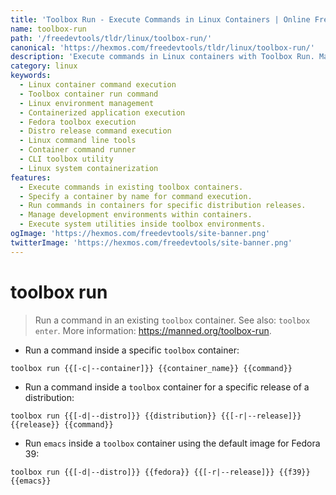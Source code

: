 ```yaml
---
title: 'Toolbox Run - Execute Commands in Linux Containers | Online Free DevTools by Hexmos'
name: toolbox-run
path: '/freedevtools/tldr/linux/toolbox-run/'
canonical: 'https://hexmos.com/freedevtools/tldr/linux/toolbox-run/'
description: 'Execute commands in Linux containers with Toolbox Run. Manage containerized applications, development environments, and system utilities easily. Free online tool, no registration required.'
category: linux
keywords:
  - Linux container command execution
  - Toolbox container run command
  - Linux environment management
  - Containerized application execution
  - Fedora toolbox execution
  - Distro release command execution
  - Linux command line tools
  - Container command runner
  - CLI toolbox utility
  - Linux system containerization
features:
  - Execute commands in existing toolbox containers.
  - Specify a container by name for command execution.
  - Run commands in containers for specific distribution releases.
  - Manage development environments within containers.
  - Execute system utilities inside toolbox environments.
ogImage: 'https://hexmos.com/freedevtools/site-banner.png'
twitterImage: 'https://hexmos.com/freedevtools/site-banner.png'
---
```


# toolbox run

> Run a command in an existing `toolbox` container.
> See also: `toolbox enter`.
> More information: <https://manned.org/toolbox-run>.

- Run a command inside a specific `toolbox` container:

`toolbox run {{[-c|--container]}} {{container_name}} {{command}}`

- Run a command inside a `toolbox` container for a specific release of a distribution:

`toolbox run {{[-d|--distro]}} {{distribution}} {{[-r|--release]}} {{release}} {{command}}`

- Run `emacs` inside a `toolbox` container using the default image for Fedora 39:

`toolbox run {{[-d|--distro]}} {{fedora}} {{[-r|--release]}} {{f39}} {{emacs}}`
